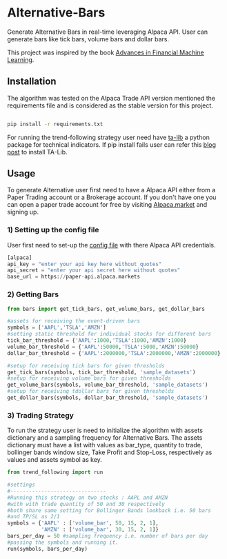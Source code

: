 # Alternative-Bars
Generate Alternative Bars in real-time leveraging Alpaca API. User can generate bars like tick bars, volume bars and dollar bars.

This project was inspired by the book [Advances in Financial Machine Learning](https://www.amazon.co.uk/Advances-Financial-Machine-Learning-Marcos/dp/1119482089).

## Installation
The algorithm was tested on the Alpaca Trade API version mentioned the requirements file and is considered as the stable version for this project.

```bash

pip install -r requirements.txt
```

For running the trend-following strategy user need have [ta-lib](https://mrjbq7.github.io/ta-lib/doc_index.html) a python package for technical indicators. If pip
install fails user can refer this [blog post](https://blog.quantinsti.com/install-ta-lib-python/) to install TA-Lib.

## Usage

To generate Alternative user first need to have a Alpaca API either from a Paper Trading account or a Brokerage account. If you don't have one you can open a paper trade account  for free by visiting [Alpaca.market]([alpaca.market) and signing up.

### 1) Setting up the config file

User first need to set-up the [config file](https://github.com/Harkishan-99/Alternative-Bars/blob/master/config.cfg) with there Alpaca API credentials.

```python
[alpaca]
api_key = "enter your api key here without quotes"
api_secret = "enter your api secret here without quotes"
base_url = https://paper-api.alpaca.markets
```

### 2) Getting Bars

```python
from bars import get_tick_bars, get_volume_bars, get_dollar_bars

#assets for receiving the event-driven bars
symbols = ['AAPL','TSLA','AMZN']
#setting static threshold for individual stocks for different bars
tick_bar_threshold = {'AAPL':1000,'TSLA':1000,'AMZN':1000}
volume_bar_threshold = {'AAPL':50000,'TSLA':5000,'AMZN':50000}
dollar_bar_threshold = {'AAPL':2000000,'TSLA':2000000,'AMZN':2000000}

#setup for receiving tick bars for given thresholds
get_tick_bars(symbols, tick_bar_threshold, 'sample_datasets')
#setup for receiving volume bars for given thresholds
get_volume_bars(symbols, volume_bar_threshold, 'sample_datasets')
#setup for receiving tdollar bars for given thresholds
get_dollar_bars(symbols, dollar_bar_threshold, 'sample_datasets')
```

### 3) Trading Strategy

To run the strategy user is need to initialize the algorithm with assets dictionary and a sampling frequency for Alternative Bars.
The assets dictionary must have a list with values as bar_type, quantity to trade, bollinger bands window size, Take Profit and Stop-Loss, respectively
as values and assets symbol as key.

```python
from trend_following import run

#settings
#-------------------------------
#Running this strategy on two stocks : AAPL and AMZN
#with with trade quantity of 50 and 30 respectively
#both share same setting for Bollinger Bands lookback i.e. 50 bars
#and TP/SL as 2/1
symbols = {'AAPL' : ['volume_bar', 50, 15, 2, 1],
           'AMZN' : ['volume_bar', 30, 15, 2, 1]}
bars_per_day = 50 #sampling frequency i.e. number of bars per day
#passing the symbols and running it.
run(symbols, bars_per_day)
```
